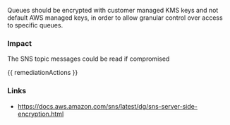 
Queues should be encrypted with customer managed KMS keys and not default AWS managed keys, in order to allow granular control over access to specific queues.

### Impact
The SNS topic messages could be read if compromised

<!-- DO NOT CHANGE -->
{{ remediationActions }}

### Links
- https://docs.aws.amazon.com/sns/latest/dg/sns-server-side-encryption.html
        